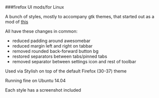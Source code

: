 ###firefox UI mods/for Linux

A bunch of styles, mostly to accompany gtk themes, that started out as a mod of [this](https://github.com/lassekongo83/zuki-themes/blob/master/Zukitre-firefox-theme/chrome/userChrome.css) 

All have these changes in common:

- reduced padding around awesomebar
- reduced margin left and right on tabbar
- removed rounded back-forward button bg
- restored separators between tabs/pinned tabs
- removed separator between settings icon and rest of toolbar

Used via Stylish on top of the default Firefox (30-37) theme

Running fine on Ubuntu 14.04

Each style has a screenshot included
